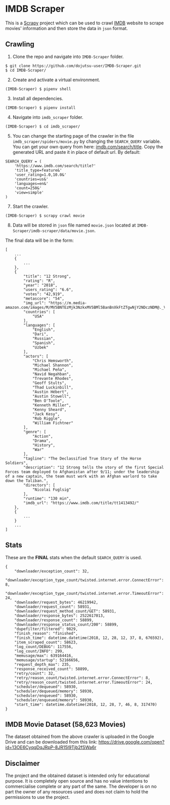 # IMDB Scraper

This is a [Scrapy](https://github.com/scrapy/scrapy) project which can be used to crawl [IMDB](https://www.imdb.com/) website to scrape movies' information and then store the data in `json` format. 

## Crawling

1. Clone the repo and navigate into `IMDB-Scraper` folder.
```
$ git clone https://github.com/dojutsu-user/IMDB-Scraper.git
$ cd IMDB-Scraper/
```
2. Create and activate a virtual environment.
```
(IMDB-Scraper) $ pipenv shell
```
3. Install all dependencies.
```
(IMDB-Scraper) $ pipenv install
```
4. Navigate into `imdb_scraper` folder.
```
(IMDB-Scraper) $ cd imdb_scraper/
```
5. You can change the starting page of the crawler in the file `imdb_scraper/spiders/movie.py` by changing the `SEARCH_QUERY` variable. You can get your own query from here: [imdb.com/search/title](https://www.imdb.com/search/title). Copy the generated URL and paste it in place of default url. By default:
```python3
SEARCH_QUERY = (
    'https://www.imdb.com/search/title?'
    'title_type=feature&'
    'user_rating=1.0,10.0&'
    'countries=us&'
    'languages=en&'
    'count=250&'
    'view=simple'
)
```
7. Start the crawler.
```
(IMDB-Scraper) $ scrapy crawl movie
```
8. Data will be stored in `json` file named `movie.json` located at `IMDB-Scraper/imdb-scraper/data/movie.json`.


The final data will be in the form:

```
[
    ...
    {
        ...
    },
    {
        "title": "12 Strong",
        "rating": "R",
        "year": "2018",
        "users_rating": "6.6",
        "votes": "42,919",
        "metascore": "54",
        "img_url": "https://m.media-amazon.com/images/M/MV5BNTEzMjk3NzkxMV5BMl5BanBnXkFtZTgwNjY2NDczNDM@._V1_UX182_CR0,0,182,268_AL__QL50.jpg",
        "countries": [
            "USA"
        ],
        "languages": [
            "English",
            "Dari",
            "Russian",
            "Spanish",
            "Uzbek"
        ],
        "actors": [
            "Chris Hemsworth",
            "Michael Shannon",
            "Michael Peña",
            "Navid Negahban",
            "Trevante Rhodes",
            "Geoff Stults",
            "Thad Luckinbill",
            "Austin Hébert",
            "Austin Stowell",
            "Ben O'Toole",
            "Kenneth Miller",
            "Kenny Sheard",
            "Jack Kesy",
            "Rob Riggle",
            "William Fichtner"
        ],
        "genre": [
            "Action",
            "Drama",
            "History",
            "War"
        ],
        "tagline": "The Declassified True Story of the Horse Soldiers",
        "description": "12 Strong tells the story of the first Special Forces team deployed to Afghanistan after 9/11; under the leadership of a new captain, the team must work with an Afghan warlord to take down the Taliban.",
        "directors": [
            "Nicolai Fuglsig"
        ],
        "runtime": "130 min",
        "imdb_url": "https://www.imdb.com/title/tt1413492/"
    },
    {
        ...
    }
    ...
]
```


## Stats

These are the **FINAL** stats when the default `SEARCH_QUERY` is used.

```python3
{
    "downloader/exception_count": 32,
    "downloader/exception_type_count/twisted.internet.error.ConnectError": 8,
    "downloader/exception_type_count/twisted.internet.error.TimeoutError": 24,
    "downloader/request_bytes": 46219942,
    "downloader/request_count": 58931,
    "downloader/request_method_count/GET": 58931,
    "downloader/response_bytes": 2522617013,
    "downloader/response_count": 58899,
    "downloader/response_status_count/200": 58899,
    "dupefilter/filtered": 9829,
    "finish_reason": "finished",
    "finish_time": datetime.datetime(2018, 12, 28, 12, 37, 8, 676592),
    "item_scraped_count": 58623,
    "log_count/DEBUG": 117556,
    "log_count/INFO": 299,
    "memusage/max": 639164416,
    "memusage/startup": 52166656,
    "request_depth_max": 235,
    "response_received_count": 58899,
    "retry/count": 32,
    "retry/reason_count/twisted.internet.error.ConnectError": 8,
    "retry/reason_count/twisted.internet.error.TimeoutError": 24,
    "scheduler/dequeued": 58930,
    "scheduler/dequeued/memory": 58930,
    "scheduler/enqueued": 58930,
    "scheduler/enqueued/memory": 58930,
    "start_time": datetime.datetime(2018, 12, 28, 7, 46, 8, 317470)
}

 ```
 ## IMDB Movie Dataset (58,623 Movies)
 
 The dataset obtained from the above crawler is uploaded in the Google Drive and can be downloaded from this link: https://drive.google.com/open?id=13OE6CyqqDqJRpP-8JR15l9Tjb2fSWa6r
 
 
## Disclaimer

The project and the obtained dataset is intended only for educational purpose. It is completely open source and has no value intentions to commercialise complete or any part of the same. The developer is on no part the owner of any resources used and does not claim to hold the permissions to use the project.
